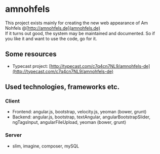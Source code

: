 # amnohfels
This project exists mainly for creating the new web appearance of Am Nohfels @[http://amnohfels.de](amnohfels.de)<br>
If it turns out good, the system may be maintained and documented. So if you like it and want to use the code, go for it. 

## Some resources

* Typecast project: [http://typecast.com/c7q4cn7NL9/amnohfels-de](http://typecast.com/c7q4cn7NL9/amnohfels-de)

## Used technologies, frameworks etc.

### Client

* Frontend: angular.js, bootstrap, velocity.js, yeoman (bower, grunt)
* Backend: angular.js, bootstrap, textAngular, angularBootstrapSlider, ngTagsInput, angularFileUpload, yeoman (bower, grunt)

### Server

* slim, imagine, composer, mySQL
